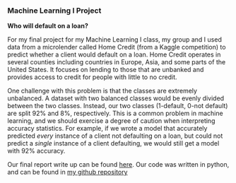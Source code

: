### Machine Learning I Project

**Who will default on a loan?**

For my final project for my Machine Learning I class, my group and I used data from a microlender called Home Credit (from a Kaggle competition) to predict whether a client would default on a loan. Home Credit operates in several counties including countries in Europe, Asia, and some parts of the United States. It focuses on lending to those that are unbanked and provides access to credit for people with little to no credit. 

One challenge with this problem is that the classes are extremely unbalanced. A dataset with two balanced classes would be evenly divided between the two classes. Instead, our two classes (1-default, 0-not default) are split 92% and 8%, respectively. This is a common problem in machine learning, and we should exercise a degree of caution when interpreting accuracy statistics. For example, if we wrote a model that accurately predicted *every* instance of a client not defaulting on a loan, but could not predict a *single* instance of a client defaulting, we would still get a model with 92% accuracy. 

Our final report write up can be found [here](final_group_report.pdf). Our code was written in python, and can be found in [my github repository](https://github.com/kimberlykreiss/GWU-Machine-Learning-I/blob/master/Final-Project-Group5-master%205/Code/group5_code.py)
